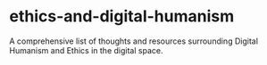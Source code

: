 # ethics-and-digital-humanism
A comprehensive list of thoughts and resources surrounding Digital Humanism and Ethics in the digital space. 
